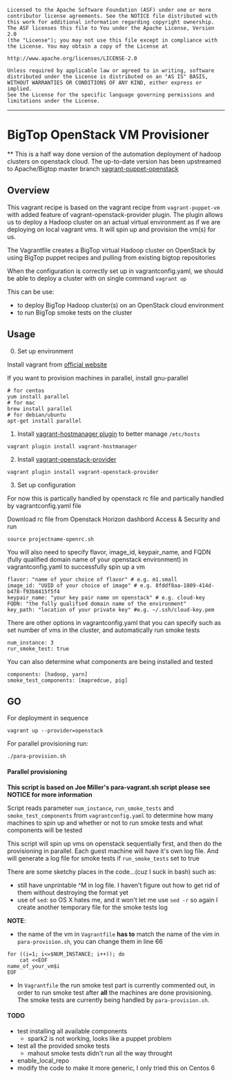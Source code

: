 	Licensed to the Apache Software Foundation (ASF) under one or more
	contributor license agreements. See the NOTICE file distributed with
	this work for additional information regarding copyright ownership.
	The ASF licenses this file to You under the Apache License, Version 2.0
	(the "License"); you may not use this file except in compliance with
	the License. You may obtain a copy of the License at

	http://www.apache.org/licenses/LICENSE-2.0

	Unless required by applicable law or agreed to in writing, software
	distributed under the License is distributed on an "AS IS" BASIS,
	WITHOUT WARRANTIES OR CONDITIONS OF ANY KIND, either express or implied.
	See the License for the specific language governing permissions and
	limitations under the License.

----------------------------------------------------------------------------

# BigTop OpenStack VM Provisioner

** This is a half way done version of the automation deployment of hadoop clusters on openstack cloud. The up-to-date version has been upstreamed to Apache/Bigtop master branch [vagrant-puppet-openstack](https://github.com/apache/bigtop/tree/master/bigtop-deploy/vm/vagrant-puppet-openstack)

## Overview 

This vagrant recipe is based on the vagrant recipe from `vagrant-puppet-vm` with added feature of vagrant-openstack-provider plugin. The plugin allows us to deploy a Hadoop cluster on an actual virtual environment as if we are deploying on local vagrant vms. It will spin up and provision the vm(s) for us.

The Vagrantfile creates a BigTop virtual Hadoop cluster on OpenStack by using BigTop puppet recipes and pulling from existing bigtop repositories

When the configuration is correctly set up in vagrantconfig.yaml, we should be able to deploy a cluster with on single command `vagrant up`

This can be use:

* to deploy BigTop Hadoop cluster(s) on an OpenStack cloud environment
* to run BigTop smoke tests on the cluster

## Usage

0) Set up environment 

Install vagrant from [official website](www.vagrantup.com) 

If you want to provision machines in parallel, install gnu-parallel 

```
# for centos
yum install parallel 
# for mac
brew install parallel
# for debian/ubuntu
apt-get install parallel
```

1) Install [vagrant-hostmanager plugin](https://github.com/smdahlen/vagrant-hostmanager) to better manage `/etc/hosts`

```
vagrant plugin install vagrant-hostmanager
```

2) Install [vagrant-openstack-provider](https://github.com/ggiamarchi/vagrant-openstack-provider) 

```
vagrant plugin install vagrant-openstack-provider
```

3) Set up configuration 

For now this is partically handled by openstack rc file and partically handled by vagrantconfig.yaml file

Download rc file from Openstack Horizon dashbord Access & Security and run
```
source projectname-openrc.sh
```
You will also need to specify flavor, image_id, keypair_name, and FQDN (fully qualified domain name of your openstack environment) in vagrantconfig.yaml to successfully spin up a vm

```
flavor: "name of your choice of flavor" # e.g. m1.small 
image_id: "UUID of your choice of image" # e.g. 8fddf8aa-1809-414d-b478-f93b8415f5f4
keypair_name: "your key pair name on openstack" # e.g. cloud-key
FQDN: "the fully qualified domain name of the environment"  
key_path: "location of your private key" #e.g. ~/.ssh/cloud-key.pem 
```

There are other options in vagrantconfig.yaml that you can specify such as set number of vms in the cluster, and automatically run smoke tests

```
num_instance: 3
rur_smoke_test: true
```

You can also determine what components are being installed and tested

```
components: [hadoop, yarn]
smoke_test_components: [mapredcue, pig]
```

## GO

For deployment in sequence 

```
vagrant up --provider=openstack
```

For parallel provisioning run:

```
./para-provision.sh
```

#### Parallel provisioning

**This script is based on Joe Miller's para-vagrant.sh script please see NOTICE for more information**

Script reads parameter `num_instance`, `run_smoke_tests` and `smoke_test_components` from `vagrantconfig.yaml` to determine how many machines to spin up and whether or not to run smoke tests and what components will be tested

This script will spin up vms on openstack sequentially first, and then do the provisioning in parallel. Each guest machine will have it's own log file. And will generate a log file for smoke tests if `run_smoke_tests` set to true 

There are some sketchy places in the code...(cuz I suck in bash) such as: 
* still have unprintable ^M in log file. I haven't figure out how to get rid of them without destroying the format yet
* use of `sed`: so OS X hates me, and it won't let me use `sed -r` so again I create another temporary file for the smoke tests log

**NOTE**: 
* the name of the vm in `Vagrantfile` **has to** match the name of the vim in `para-provision.sh`, you can change them in line 66

```
for ((i=1; i<=$NUM_INSTANCE; i++)); do
    cat <<EOF
name_of_your_vm$i
EOF
```

* In `Vagrantfile` the run smoke test part is currently commented out, in order to run smoke test after **all** the machines are done provisioning. The smoke tests are currently being handled by `para-provision.sh`. 

#### TODO

* test installing all available components
  * spark2 is not working, looks like a puppet problem
* test all the provided smoke tests
  * mahout smoke tests didn't run all the way throught
* enable_local_repo
* modify the code to make it more generic, I only tried this on Centos 6
